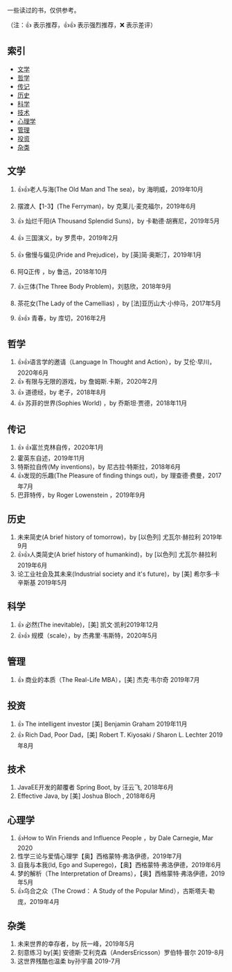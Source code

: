 一些读过的书，仅供参考。

（注：:+1: 表示推荐，:+1::+1: 表示强烈推荐，:x: 表示差评）

## 索引

- [文学](#文学)
- [哲学](#哲学)
- [传记](#传记)
- [历史](#历史)
- [科学](#科学)
- [技术](#技术)
- [心理学](#心理学)
- [管理](#管理)
- [投资](#投资)
- [杂类](#杂类)


## 文学
1. :+1::+1:老人与海(The Old Man and The sea)，by 海明威，2019年10月
1.  摆渡人【1-3】(The Ferryman)，by 克莱儿·麦克福尔，2019年6月
1. :+1: 灿烂千阳(A Thousand Splendid Suns)，by 卡勒德·胡赛尼，2019年5月
1. :+1: 三国演义，by 罗贯中，2019年2月
1. :+1: 傲慢与偏见(Pride and Prejudice)，by [英]简·奥斯汀，2019年1月

1.  阿Q正传 ，by 鲁迅，2018年10月
1.  :+1:三体(The Three Body Problem)，刘慈欣，2018年9月

1.  茶花女(The Lady of the Camellias) ，by [法]亚历山大·小仲马，2017年5月
1. :+1::+1: 青春，by 库切，2016年2月

## 哲学
 1. :+1::+1:语言学的邀请（Language In Thought and Action），by 艾伦·早川，2020年6月
 1. :+1: 有限与无限的游戏，by 詹姆斯.卡斯，2020年2月
 1. :+1: 道德经，by 老子，2018年8月
 1. :+1: 苏菲的世界(Sophies World) ，by 乔斯坦·贾德，2018年11月

 
## 传记

1.  :+1: :+1:富兰克林自传，2020年1月
1. 霍英东自述，2019年11月
1. 特斯拉自传(My inventions)，by  尼古拉·特斯拉，2018年6月
1.  :+1:发现的乐趣(The Pleasure of finding things out)，by  理查德·费曼，2017年7月
1. 巴菲特传，by  Roger Lowenstein  ，2019年9月

## 历史
1. 未来简史(A brief history of tomorrow)，by [以色列] 尤瓦尔·赫拉利  2019年9月
1. :+1::+1:人类简史(A brief history of humankind)，by [以色列] 尤瓦尔·赫拉利  2019年6月
1. 论工业社会及其未来(Industrial society and it's future)，by [美] 希尔多·卡辛斯基  2019年5月


## 科学
1. :+1: 必然(The inevitable)，[美] 凯文·凯利2019年12月
1. :+1::+1: 规模（scale），by 杰弗里·韦斯特，2020年5月

## 管理
1. :+1: 商业的本质（The Real-Life MBA），[美] 杰克·韦尔奇 2019年7月

## 投资
1. :+1: The intelligent investor [美] Benjamin Graham 2019年11月
1. :+1: Rich Dad, Poor Dad，[美] Robert T. Kiyosaki / Sharon L. Lechter 2019年8月


## 技术

1. JavaEE开发的颠覆者 Spring Boot, by 汪云飞, 2018年6月
1. Effective Java, by [美] Joshua Bloch , 2018年6月

## 心理学

1. :+1:How to Win Friends and Influence People ，by Dale Carnegie, Mar 2020
1.  性学三论与爱情心理学【奥】西格蒙特·弗洛伊德，2019年7月
1.  自我与本我(Id, Ego and Superego)，【奥】西格蒙特·弗洛伊德，2019年6月
1.  梦的解析（The Interpretation of Dreams），【奥】西格蒙特·弗洛伊德，2019年5月
1.  :+1:乌合之众（The Crowd： A Study of the Popular Mind），古斯塔夫·勒庞，2019年4月

## 杂类

1. 未来世界的幸存者，by 阮一峰，2019年5月
1. 刻意练习  by[美] 安德斯·艾利克森（AndersEricsson）罗伯特·普尔 2019-8月
1. 这世界残酷也温柔  by孙宇晨 2019-7月



